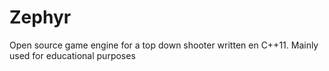 # Zephyr
Open source game engine for a top down shooter written en C++11. Mainly used for educational purposes
